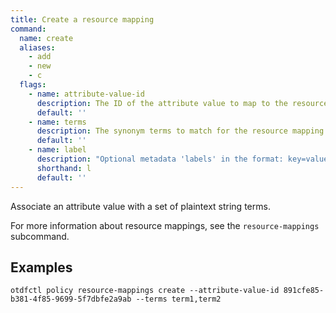 ```yaml
---
title: Create a resource mapping
command:
  name: create
  aliases:
    - add
    - new
    - c
  flags:
    - name: attribute-value-id
      description: The ID of the attribute value to map to the resource.
      default: ''
    - name: terms
      description: The synonym terms to match for the resource mapping.
      default: ''
    - name: label
      description: "Optional metadata 'labels' in the format: key=value"
      shorthand: l
      default: ''
---
```


Associate an attribute value with a set of plaintext string terms.

For more information about resource mappings, see the `resource-mappings` subcommand.

## Examples

```shell
otdfctl policy resource-mappings create --attribute-value-id 891cfe85-b381-4f85-9699-5f7dbfe2a9ab --terms term1,term2
```
